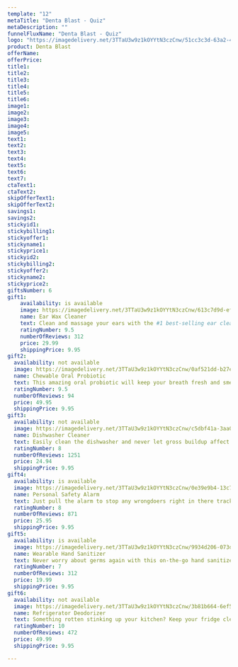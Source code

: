 ```yaml
---
template: "12"
metaTitle: "Denta Blast - Quiz"
metaDescription: ""
funnelFluxName: "Denta Blast - Quiz"
logo: "https://imagedelivery.net/3TTaU3w9z1kOYYtN3czCnw/51cc3c3d-63a2-4a6c-c06d-2815136d4b00/public"
product: Denta Blast
offerName: 
offerPrice: 
title1: 
title2: 
title3:
title4:
title5:
title6:
image1: 
image2: 
image3:
image4:
image5:
text1: 
text2: 
text3: 
text4: 
text5: 
text6: 
text7: 
ctaText1: 
ctaText2:
skipOfferText1: 
skipOfferText2: 
savings1: 
savings2:
stickyid1: 
stickybilling1: 
stickyoffer1: 
stickyname1: 
stickyprice1: 
stickyid2:
stickybilling2:
stickyoffer2:
stickyname2:
stickyprice2:
giftsNumber: 6
gift1:
    availability: is available
    image: https://imagedelivery.net/3TTaU3w9z1kOYYtN3czCnw/613c7d9d-ef27-4258-b20c-bc18e8517800/public
    name: Ear Wax Cleaner
    text: Clean and massage your ears with the #1 best-selling ear cleaner. Feels amazing and revitalizes hearing!
    ratingNumber: 9.5
    numberOfReviews: 312
    price: 29.99
    shippingPrice: 9.95
gift2:
  availability: not available
  image: https://imagedelivery.net/3TTaU3w9z1kOYYtN3czCnw/0af521dd-b27e-457e-77f2-39d5085d5300/public
  name: Chewable Oral Probiotic
  text: This amazing oral probiotic will keep your breath fresh and smelling amazing all day
  ratingNumber: 9.5
  numberOfReviews: 94
  price: 49.95
  shippingPrice: 9.95
gift3:
  availability: not available
  image: https://imagedelivery.net/3TTaU3w9z1kOYYtN3czCnw/c5dbf41a-3aa0-4af0-5916-087358bb7c00/public
  name: Dishwasher Cleaner
  text: Easily clean the dishwasher and never let gross buildup affect your dishes or your health!
  ratingNumber: 8
  numberOfReviews: 1251
  price: 24.94
  shippingPrice: 9.95
gift4:
  availability: is available
  image: https://imagedelivery.net/3TTaU3w9z1kOYYtN3czCnw/0e39e9b4-13c7-43bf-f0c6-ca077f2cc300/public
  name: Personal Safety Alarm
  text: Just pull the alarm to stop any wrongdoers right in there tracks with this ultra high frequency alarm!
  ratingNumber: 8
  numberOfReviews: 871
  price: 25.95
  shippingPrice: 9.95
gift5:
  availability: is available
  image: https://imagedelivery.net/3TTaU3w9z1kOYYtN3czCnw/9934d206-073d-4357-01dc-a5cce1985d00/public
  name: Wearable Hand Sanitizer
  text: Never worry about germs again with this on-the-go hand sanitizer!
  ratingNumber: 7
  numberOfReviews: 312
  price: 19.99
  shippingPrice: 9.95
gift6:
  availability: not available
  image: https://imagedelivery.net/3TTaU3w9z1kOYYtN3czCnw/3b81b664-6ef5-4d35-619c-a3bcac4da200/public
  name: Refrigerator Deodorizer
  text: Something rotten stinking up your kitchen? Keep your fridge clean and smelling great with this product!
  ratingNumber: 10
  numberOfReviews: 472
  price: 49.99
  shippingPrice: 9.95

---
```

